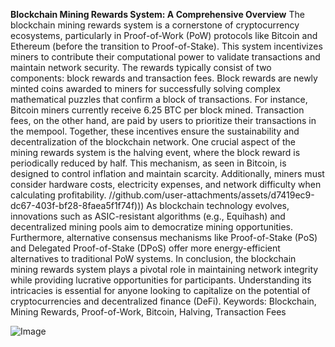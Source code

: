 **Blockchain Mining Rewards System: A Comprehensive Overview**
The blockchain mining rewards system is a cornerstone of cryptocurrency ecosystems, particularly in Proof-of-Work (PoW) protocols like Bitcoin and Ethereum (before the transition to Proof-of-Stake). This system incentivizes miners to contribute their computational power to validate transactions and maintain network security. The rewards typically consist of two components: block rewards and transaction fees.
Block rewards are newly minted coins awarded to miners for successfully solving complex mathematical puzzles that confirm a block of transactions. For instance, Bitcoin miners currently receive 6.25 BTC per block mined. Transaction fees, on the other hand, are paid by users to prioritize their transactions in the mempool. Together, these incentives ensure the sustainability and decentralization of the blockchain network.
One crucial aspect of the mining rewards system is the halving event, where the block reward is periodically reduced by half. This mechanism, as seen in Bitcoin, is designed to control inflation and maintain scarcity. Additionally, miners must consider hardware costs, electricity expenses, and network difficulty when calculating profitability.
 //github.com/user-attachments/assets/d7419ec9-dc67-403f-bf28-8faea5f1f74f)))
As blockchain technology evolves, innovations such as ASIC-resistant algorithms (e.g., Equihash) and decentralized mining pools aim to democratize mining opportunities. Furthermore, alternative consensus mechanisms like Proof-of-Stake (PoS) and Delegated Proof-of-Stake (DPoS) offer more energy-efficient alternatives to traditional PoW systems.
In conclusion, the blockchain mining rewards system plays a pivotal role in maintaining network integrity while providing lucrative opportunities for participants. Understanding its intricacies is essential for anyone looking to capitalize on the potential of cryptocurrencies and decentralized finance (DeFi).
Keywords: Blockchain, Mining Rewards, Proof-of-Work, Bitcoin, Halving, Transaction Fees

![Image](https://github.com/user-attachments/assets/d7419ec9-dc67-403f-bf28-8faea5f1f74f)
